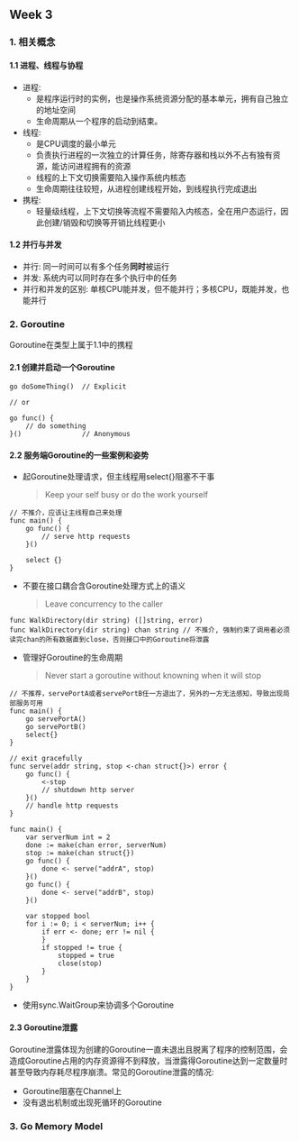 ## **Week 3**

### 1. 相关概念
#### 1.1 进程、线程与协程
- 进程: 
  - 是程序运行时的实例，也是操作系统资源分配的基本单元，拥有自己独立的地址空间
  - 生命周期从一个程序的启动到结束。
- 线程: 
  - 是CPU调度的最小单元
  - 负责执行进程的一次独立的计算任务，除寄存器和栈以外不占有独有资源，能访问进程拥有的资源
  - 线程的上下文切换需要陷入操作系统内核态
  - 生命周期往往较短，从进程创建线程开始，到线程执行完成退出
- 携程:
  - 轻量级线程，上下文切换等流程不需要陷入内核态，全在用户态运行，因此创建/销毁和切换等开销比线程更小

#### 1.2 并行与并发
- 并行: 同一时间可以有多个任务**同时**被运行
- 并发: 系统内可以同时存在多个执行中的任务
- 并行和并发的区别: 单核CPU能并发，但不能并行；多核CPU，既能并发，也能并行

### 2. Goroutine
Goroutine在类型上属于1.1中的携程
#### 2.1 创建并启动一个Goroutine
```
go doSomeThing()  // Explicit

// or 

go func() {
    // do something
}()               // Anonymous
```

#### 2.2 服务端Goroutine的一些案例和姿势
- 起Goroutine处理请求，但主线程用select{}阻塞不干事
  > Keep your self busy or do the work yourself
```
// 不推介，应该让主线程自己来处理
func main() {
    go func() {
        // serve http requests
    }()

    select {}
}
```
- 不要在接口耦合含Goroutine处理方式上的语义
  > Leave concurrency to the caller
```
func WalkDirectory(dir string) ([]string, error)
func WalkDirectory(dir string) chan string // 不推介, 强制约束了调用者必须读完chan的所有数据直到close，否则接口中的Goroutine将泄露
```
- 管理好Goroutine的生命周期
  > Never start a goroutine without knowning when it will stop
```
// 不推荐，servePortA或者servePortB任一方退出了，另外的一方无法感知，导致出现局部服务可用
func main() {
    go servePortA()
    go servePortB()
    select{}
}
```
```
// exit gracefully
func serve(addr string, stop <-chan struct{}>) error {
    go func() {
        <-stop
        // shutdown http server
    }()
    // handle http requests
}

func main() {
    var serverNum int = 2
    done := make(chan error, serverNum)
    stop := make(chan struct{})
    go func() {
        done <- serve("addrA", stop)
    }()
    go func() {
        done <- serve("addrB", stop)
    }()

    var stopped bool
    for i := 0; i < serverNum; i++ {
        if err <- done; err != nil {
        }
        if stopped != true {
            stopped = true
            close(stop)
        }
    }
}
```
- 使用sync.WaitGroup来协调多个Goroutine

#### 2.3 Goroutine泄露
Goroutine泄露体现为创建的Goroutine一直未退出且脱离了程序的控制范围，会造成Goroutine占用的内存资源得不到释放，当泄露得Goroutine达到一定数量时甚至导致内存耗尽程序崩溃。常见的Goroutine泄露的情况:
- Goroutine阻塞在Channel上
- 没有退出机制或出现死循环的Goroutine

### 3. Go Memory Model